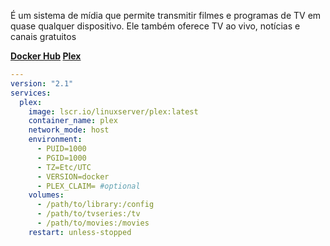 É um sistema de mídia que permite transmitir filmes e programas de TV em quase qualquer dispositivo. Ele também oferece TV ao vivo, notícias e canais gratuitos

**[Docker Hub](https://hub.docker.com/r/linuxserver/plex) [Plex](https://www.plex.tv/)**


```yaml
---
version: "2.1"
services:
  plex:
    image: lscr.io/linuxserver/plex:latest
    container_name: plex
    network_mode: host
    environment:
      - PUID=1000
      - PGID=1000
      - TZ=Etc/UTC
      - VERSION=docker
      - PLEX_CLAIM= #optional
    volumes:
      - /path/to/library:/config
      - /path/to/tvseries:/tv
      - /path/to/movies:/movies
    restart: unless-stopped
```